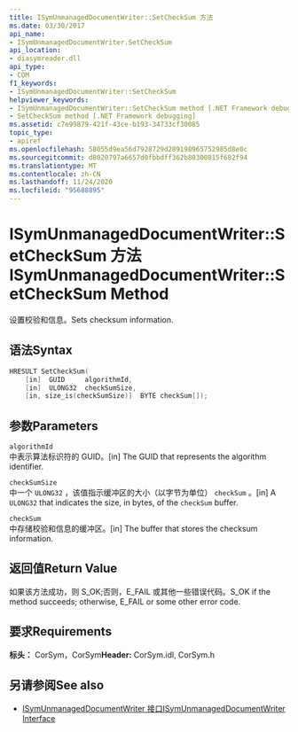 ```yaml
---
title: ISymUnmanagedDocumentWriter::SetCheckSum 方法
ms.date: 03/30/2017
api_name:
- ISymUnmanagedDocumentWriter.SetCheckSum
api_location:
- diasymreader.dll
api_type:
- COM
f1_keywords:
- ISymUnmanagedDocumentWriter::SetCheckSum
helpviewer_keywords:
- ISymUnmanagedDocumentWriter::SetCheckSum method [.NET Framework debugging]
- SetCheckSum method [.NET Framework debugging]
ms.assetid: c7e99879-421f-43ce-b193-34733cf30085
topic_type:
- apiref
ms.openlocfilehash: 58055d9ea56d7928729d289198965752985d8e0c
ms.sourcegitcommit: d8020797a6657d0fbbdff362b80300815f682f94
ms.translationtype: MT
ms.contentlocale: zh-CN
ms.lasthandoff: 11/24/2020
ms.locfileid: "95688895"
---
```

# <a name="isymunmanageddocumentwritersetchecksum-method"></a><span data-ttu-id="47ad2-102">ISymUnmanagedDocumentWriter::SetCheckSum 方法</span><span class="sxs-lookup"><span data-stu-id="47ad2-102">ISymUnmanagedDocumentWriter::SetCheckSum Method</span></span>

<span data-ttu-id="47ad2-103">设置校验和信息。</span><span class="sxs-lookup"><span data-stu-id="47ad2-103">Sets checksum information.</span></span>  
  
## <a name="syntax"></a><span data-ttu-id="47ad2-104">语法</span><span class="sxs-lookup"><span data-stu-id="47ad2-104">Syntax</span></span>  
  
```cpp  
HRESULT SetCheckSum(  
    [in]  GUID     algorithmId,  
    [in]  ULONG32  checkSumSize,  
    [in, size_is(checkSumSize)]  BYTE checkSum[]);  
```  
  
## <a name="parameters"></a><span data-ttu-id="47ad2-105">参数</span><span class="sxs-lookup"><span data-stu-id="47ad2-105">Parameters</span></span>  

 `algorithmId`  
 <span data-ttu-id="47ad2-106">中表示算法标识符的 GUID。</span><span class="sxs-lookup"><span data-stu-id="47ad2-106">[in] The GUID that represents the algorithm identifier.</span></span>  
  
 `checkSumSize`  
 <span data-ttu-id="47ad2-107">中一个 `ULONG32` ，该值指示缓冲区的大小（以字节为单位） `checkSum` 。</span><span class="sxs-lookup"><span data-stu-id="47ad2-107">[in] A `ULONG32` that indicates the size, in bytes, of the `checkSum` buffer.</span></span>  
  
 `checkSum`  
 <span data-ttu-id="47ad2-108">中存储校验和信息的缓冲区。</span><span class="sxs-lookup"><span data-stu-id="47ad2-108">[in] The buffer that stores the checksum information.</span></span>  
  
## <a name="return-value"></a><span data-ttu-id="47ad2-109">返回值</span><span class="sxs-lookup"><span data-stu-id="47ad2-109">Return Value</span></span>  

 <span data-ttu-id="47ad2-110">如果该方法成功，则 S_OK;否则，E_FAIL 或其他一些错误代码。</span><span class="sxs-lookup"><span data-stu-id="47ad2-110">S_OK if the method succeeds; otherwise, E_FAIL or some other error code.</span></span>  
  
## <a name="requirements"></a><span data-ttu-id="47ad2-111">要求</span><span class="sxs-lookup"><span data-stu-id="47ad2-111">Requirements</span></span>  

 <span data-ttu-id="47ad2-112">**标头：** CorSym，CorSym</span><span class="sxs-lookup"><span data-stu-id="47ad2-112">**Header:** CorSym.idl, CorSym.h</span></span>  
  
## <a name="see-also"></a><span data-ttu-id="47ad2-113">另请参阅</span><span class="sxs-lookup"><span data-stu-id="47ad2-113">See also</span></span>

- [<span data-ttu-id="47ad2-114">ISymUnmanagedDocumentWriter 接口</span><span class="sxs-lookup"><span data-stu-id="47ad2-114">ISymUnmanagedDocumentWriter Interface</span></span>](isymunmanageddocumentwriter-interface.md)
